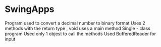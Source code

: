 # SwingApps
Program used to convert a decimal number to binary format
Uses 2 methods with the return type , void
uses a main method 
Single - class program
Used only 1 objest to call the methods
Used BufferedReader for input
